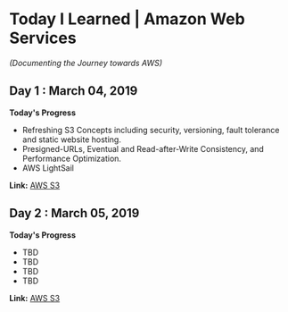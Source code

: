 # Today I Learned | Amazon Web Services
_(Documenting the Journey towards AWS)_

## Day 1 : March 04, 2019

**Today's Progress**

- Refreshing S3 Concepts including security, versioning, fault tolerance and static website hosting.
- Presigned-URLs, Eventual and Read-after-Write Consistency, and Performance Optimization.
- AWS LightSail

**Link:**   [AWS S3](https://docs.aws.amazon.com/s3/index.html?id=docs_gateway#lang/en_us)


## Day 2 : March 05, 2019

**Today's Progress**

- TBD
- TBD
- TBD
- TBD

**Link:**   [AWS S3](https://docs.aws.amazon.com/s3/index.html?id=docs_gateway#lang/en_us)
